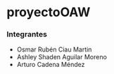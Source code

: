 # proyectoOAW
### Integrantes
- Osmar Rubén Ciau Martin
- Ashley Shaden Aguilar Moreno
- Arturo Cadena Méndez
